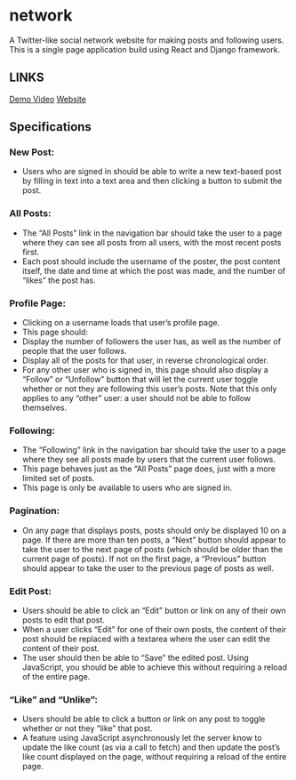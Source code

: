 # network
A Twitter-like social network website for making posts and following users. This is a single page application build using React and Django framework.

## LINKS
[Demo Video](https://youtu.be/cgc3r0cDxpc)
[Website](http://akshaykm.pythonanywhere.com/)

## Specifications

### New Post:
- Users who are signed in should be able to write a new text-based post by filling in text into a text area and then clicking a button to submit the post.

### All Posts: 
- The “All Posts” link in the navigation bar should take the user to a page where they can see all posts from all users, with the most recent posts first.
- Each post should include the username of the poster, the post content itself, the date and time at which the post was made, and the number of “likes” the post has.

### Profile Page:
- Clicking on a username loads that user’s profile page. 
- This page should:
- Display the number of followers the user has, as well as the number of people that the user follows.
- Display all of the posts for that user, in reverse chronological order.
- For any other user who is signed in, this page should also display a “Follow” or “Unfollow” button that will let the current user toggle whether or not they are following this user’s posts. Note that this only applies to any “other” user: a user should not be able to follow themselves.

### Following:
- The “Following” link in the navigation bar should take the user to a page where they see all posts made by users that the current user follows.
- This page behaves just as the “All Posts” page does, just with a more limited set of posts.
- This page is only be available to users who are signed in.

### Pagination:
- On any page that displays posts, posts should only be displayed 10 on a page. If there are more than ten posts, a “Next” button should appear to take the user to the next page of posts (which should be older than the current page of posts). If not on the first page, a “Previous” button should appear to take the user to the previous page of posts as well.

### Edit Post:
- Users should be able to click an “Edit” button or link on any of their own posts to edit that post.
- When a user clicks “Edit” for one of their own posts, the content of their post should be replaced with a textarea where the user can edit the content of their post.
- The user should then be able to “Save” the edited post. Using JavaScript, you should be able to achieve this without requiring a reload of the entire page.

### “Like” and “Unlike”:
- Users should be able to click a button or link on any post to toggle whether or not they “like” that post.
- A feature using JavaScript asynchronously let the server know to update the like count (as via a call to fetch) and then update the post’s like count displayed on the page, without requiring a reload of the entire page.
